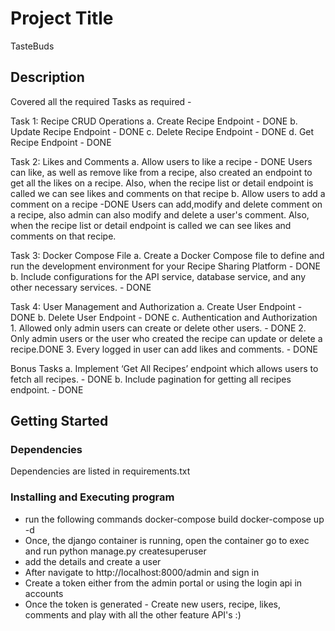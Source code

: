# Project Title

TasteBuds

## Description

Covered all the required Tasks as required -

Task 1: Recipe CRUD Operations
    a. Create Recipe Endpoint - DONE
    b. Update Recipe Endpoint - DONE
    c. Delete Recipe Endpoint - DONE
    d. Get Recipe Endpoint - DONE

Task 2: Likes and Comments
    a. Allow users to like a recipe - DONE
    Users can like, as well as remove like from a recipe, also created an endpoint to get all the likes on a recipe. Also, when the recipe list or detail endpoint is called we can see likes and comments on that recipe
    b. Allow users to add a comment on a recipe -DONE
    Users can add,modify and delete comment on a recipe, also admin can also modify and delete a user's comment. Also, when the recipe list or detail endpoint is called we can see likes and comments on that recipe.

Task 3:  Docker Compose File
    a. Create a Docker Compose file to define and run the development environment for your
    Recipe Sharing Platform - DONE
    b. Include configurations for the API service, database service, and any other necessary
    services. - DONE

Task 4: User Management and Authorization
    a. Create User Endpoint - DONE
    b. Delete User Endpoint - DONE
    c. Authentication and Authorization
        1. Allowed only admin users can create or delete other users. - DONE
        2. Only admin users or the user who created the recipe can update or delete a recipe.DONE
        3. Every logged in user can add likes and comments. - DONE

Bonus Tasks
    a. Implement ‘Get All Recipes’ endpoint which allows users to fetch all recipes. - DONE
    b.  Include pagination for getting all recipes endpoint. - DONE


## Getting Started

### Dependencies

Dependencies are listed in requirements.txt

### Installing and Executing program

* run the following commands
docker-compose build
docker-compose up -d
* Once, the django container is running, open the container go to exec and run 
python manage.py createsuperuser
* add the details and create a user 
* After navigate to http://localhost:8000/admin and sign in 
* Create a token either from the admin portal or using the login api in accounts
* Once the token is generated - Create new users, recipe, likes, comments and play with all the other feature API's :)


